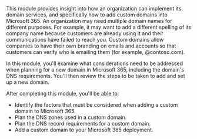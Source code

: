 This module provides insight into how an organization can implement its domain services, and specifically how to add custom domains into Microsoft 365. An organization may need multiple domain names for different purposes. For example, it may want to add a different spelling of its company name because customers are already using it and their communications have failed to reach you. Custom domains allow companies to have their own branding on emails and accounts so that customers can verify who is emailing them (for example, @contoso.com).

In this module, you'll examine what considerations need to be addressed when planning for a new domain in Microsoft 365, including the domain's DNS requirements. You'll then review the steps to be taken to add and set up a new domain.

After completing this module, you'll be able to:

 -  Identify the factors that must be considered when adding a custom domain to Microsoft 365.
 -  Plan the DNS zones used in a custom domain.
 -  Plan the DNS record requirements for a custom domain.
 -  Add a custom domain to your Microsoft 365 deployment.
